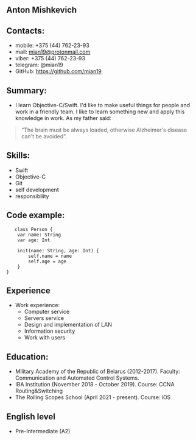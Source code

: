 ## Anton Mishkevich
  
## Contacts:
- mobile: +375 (44) 762-23-93
- mail: mian19@protonmail.com
- viber: +375 (44) 762-23-93
- telegram: @mian19
- GitHub: https://github.com/mian19

## Summary:
 * I learn Objective-C/Swift. I'd like to make useful things for people and  work in a friendly team. I like to learn something new and apply this knowledge in work. As my father said:
 >“The brain must be always loaded, otherwise Alzheimer's disease can't be avoided”.

## Skills:
- Swift
- Objective-C
- Git
- self development
- responsibility

## Code example:
```
   class Person {
    var name: String
    var age: Int

    init(name: String, age: Int) {
        self.name = name
        self.age = age
    }
}
```
## Experience
* Work experience:
    * Computer service
    * Servers service
    * Design and implementation of LAN
    * Information security
    * Work with users

## Education:
  * Military Academy of the Republic of Belarus (2012-2017).          Faculty: Communication and Automated Control Systems.
  * IBA Institution (November 2018 - October 2019).                   Course: CCNA Routing&Switching
  * The Rolling Scopes School (April 2021 - present).              Course: iOS

## English level
* Pre-Intermediate (A2)
